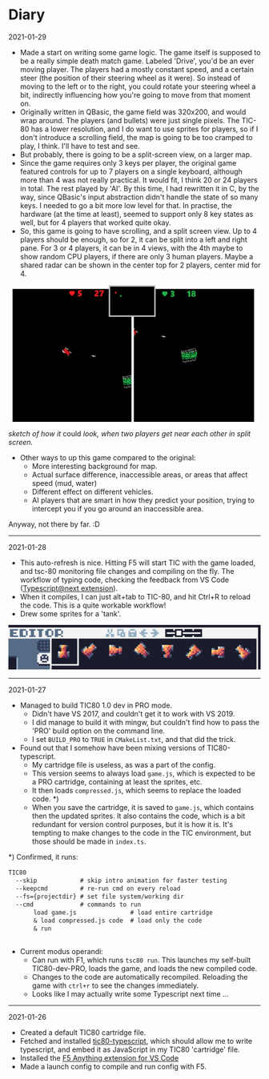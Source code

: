 # Diary

2021-01-29

- Made a start on writing some game logic. The game itself is supposed to be a really simple death match game. Labeled 'Drive', you'd be an ever moving player. The players had a mostly constant speed, and a certain steer (the position of their steering wheel as it were). So instead of moving to the left or to the right, you could rotate your steering wheel a bit, indirectly influencing how you're going to move from that moment on.
- Originally written in QBasic, the game field was 320x200, and would wrap around. The players (and bullets) were just single pixels. The TIC-80 has a lower resolution, and I do want to use sprites for players, so if I don't introduce a scrolling field, the map is going to be too cramped to play, I think. I'll have to test and see.
- But probably, there is going to be a split-screen view, on a larger map.
- Since the game requires only 3 keys per player, the original game featured controls for up to 7 players on a single keyboard, although more than 4 was not really practical. It would fit, I think 20 or 24 players in total. The rest played by 'AI'. By this time, I had rewritten it in C, by the way, since QBasic's input abstraction didn't handle the state of so many keys. I needed to go a bit more low level for that. In practise, the hardware (at the time at least), seemed to support only 8 key states as well, but for 4 players that worked quite okay.
- So, this game is going to have scrolling, and a split screen view. Up to 4 players should be enough, so for 2, it can be split into a left and right pane. For 3 or 4 players, it can be in 4 views, with the 4th maybe to show random CPU players, if there are only 3 human players. Maybe a shared radar can be shown in the center top for 2 players, center mid for 4.

![Split screen layout, 2 players](./2021-01-29-layout-split-001.png)
_sketch of how it_ could _look, when two players get near each other in split screen._

- Other ways to up this game compared to the original:
  - More interesting background for map.
  - Actual surface difference, inaccessible areas, or areas that affect speed (mud, water)
  - Different effect on different vehicles.
  - AI players that are smart in how they predict your position, trying to intercept you if you go around an inaccessible area.

Anyway, not there by far. :D

----

2021-01-28

- This auto-refresh is nice. Hitting F5 will start TIC with the game loaded, and tsc-80 monitoring file changes and compiling on the fly. The workflow of typing code, checking the feedback from VS Code ([Typescript@next extension](https://marketplace.visualstudio.com/items?itemName=ms-vscode.vscode-typescript-next)).
- When it compiles, I can just alt+tab to TIC-80, and hit Ctrl+R to reload the code. This is a quite workable workflow!
- Drew some sprites for a 'tank'.

![Tank sprites](2021-01-28-tank-001.png)

----

2021-01-27

- Managed to build TIC80 1.0 dev in PRO mode.
  - Didn't have VS 2017, and couldn't get it to work with VS 2019.
  - I did manage to build it with mingw, but couldn't find how to pass the 'PRO' build option on the command line.
  - I set `BUILD_PRO` to `TRUE` in `CMakeList.txt`, and that did the trick.
- Found out that I somehow have been mixing versions of TIC80-typescript.
  - My cartridge file is useless, as was a part of the config.
  - This version seems to always load `game.js`, which is expected to be a PRO cartridge, containing at least the sprites, etc.
  - It then loads `compressed.js`, which seems to replace the loaded code. *)
  - When you save the cartridge, it is saved to `game.js`, which contains then the updated sprites. It also contains the code, which is a bit redundant for version control purposes, but it is how it is. It's tempting to make changes to the code in the TIC environment, but those should be made in `index.ts`.

*) Confirmed, it runs:

```
TIC80 
  --skip            # skip intro animation for faster testing
  --keepcmd         # re-run cmd on every reload 
  --fs={projectdir} # set file system/working dir
  --cmd             # commands to run
       load game.js               # load entire cartridge
       & load compressed.js code  # load only the code
       & run                      
    
```

- Current modus operandi:
  - Can run with F1, which runs `tsc80 run`. This launches my self-built TIC80-dev-PRO, loads the game, and loads the new compiled code.
  - Changes to the code are automatically recompiled. Reloading the game with `ctrl+r` to see the changes immediately.
  - Looks like I may actually write some Typescript next time ...

----
2021-01-26

- Created a default TIC80 cartridge file.
- Fetched and installed [tic80-typescript](https://github.com/scambier/tic80-typescript), which should allow me to write typescript, and embed it as JavaScript in my TIC80 'cartridge' file.
- Installed the [F5 Anything extension for VS Code](https://marketplace.visualstudio.com/items?itemName=discretegames.f5anything)
- Made a launch config to compile and run config with F5.
